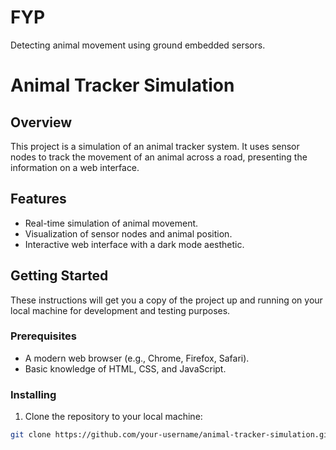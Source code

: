 # FYP
Detecting animal movement using ground embedded sersors.
# Animal Tracker Simulation

## Overview
This project is a simulation of an animal tracker system. It uses sensor nodes to track the movement of an animal across a road, presenting the information on a web interface.

## Features
- Real-time simulation of animal movement.
- Visualization of sensor nodes and animal position.
- Interactive web interface with a dark mode aesthetic.

## Getting Started
These instructions will get you a copy of the project up and running on your local machine for development and testing purposes.

### Prerequisites
- A modern web browser (e.g., Chrome, Firefox, Safari).
- Basic knowledge of HTML, CSS, and JavaScript.

### Installing
1. Clone the repository to your local machine:
```bash
git clone https://github.com/your-username/animal-tracker-simulation.git

